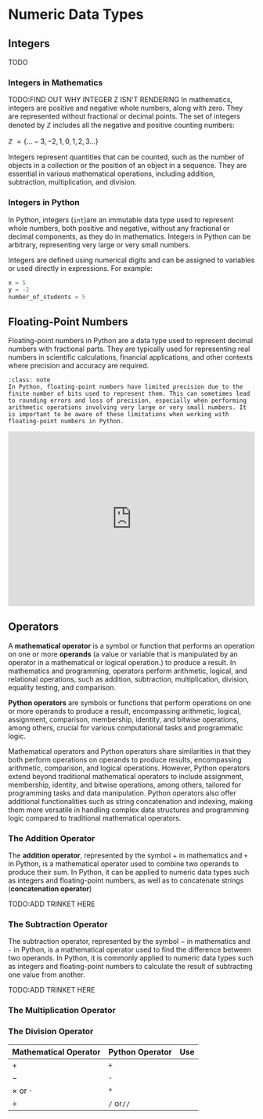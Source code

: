 # Numeric Data Types

## Integers

TODO

### Integers in Mathematics
TODO:FIND OUT WHY INTEGER Z ISN'T RENDERING
In mathematics, integers are positive and negative whole numbers, along with zero. They are represented without fractional or decimal points. The set of integers denoted by ℤ includes all the negative and positive counting numbers:

ℤ $= \{...-3, -2, 1, 0, 1, 2, 3 ...\}$​

Integers represent quantities that can be counted, such as the number of objects in a collection or the position of an object in a sequence. They are essential in various mathematical operations, including addition, subtraction, multiplication, and division.

### Integers in Python

In Python, integers (`int`)are an immutable data type used to represent whole numbers, both positive and negative, without any fractional or decimal components, as they do in mathematics. Integers in Python can be arbitrary, representing very large or very small numbers.

Integers are defined using numerical digits and can be assigned to variables or used directly in expressions. For example:

```python
x = 5
y = -2
number_of_students = 5
```



## Floating-Point Numbers

Floating-point numbers in Python are a data type used to represent decimal numbers with fractional parts. They are typically used for representing real numbers in scientific calculations, financial applications, and other contexts where precision and accuracy are required. 

```{admonition} Floating-Point Precision
:class: note
In Python, floating-point numbers have limited precision due to the finite number of bits used to represent them. This can sometimes lead to rounding errors and loss of precision, especially when performing arithmetic operations involving very large or very small numbers. It is important to be aware of these limitations when working with floating-point numbers in Python.
```

<iframe src="https://trinket.io/embed/python3/0e8062ea7a?runOption=run&start=result" width="100%" height="356" frameborder="0" marginwidth="0" marginheight="0" allowfullscreen></iframe>



## Operators

A **mathematical operator** is a symbol or function that performs an operation on one or more **operands** (a value or variable that is manipulated by an operator in a mathematical or logical operation.) to produce a result. In mathematics and programming, operators perform arithmetic, logical, and relational operations, such as addition, subtraction, multiplication, division, equality testing, and comparison.

**Python operators** are symbols or functions that perform operations on one or more operands to produce a result, encompassing arithmetic, logical, assignment, comparison, membership, identity, and bitwise operations, among others, crucial for various computational tasks and programmatic logic.

Mathematical operators and Python operators share similarities in that they both perform operations on operands to produce results, encompassing arithmetic, comparison, and logical operations. However, Python operators extend beyond traditional mathematical operators to include assignment, membership, identity, and bitwise operations, among others, tailored for programming tasks and data manipulation. Python operators also offer additional functionalities such as string concatenation and indexing, making them more versatile in handling complex data structures and programming logic compared to traditional mathematical operators.

### The Addition Operator

The **addition operator**, represented by the symbol $+$​ in mathematics and `+` in Python, is a mathematical operator used to combine two operands to produce their sum. In Python, it can be applied to numeric data types such as integers and floating-point numbers, as well as to concatenate strings (**concatenation operator**)

TODO:ADD TRINKET HERE

### The Subtraction Operator

The subtraction operator, represented by the symbol $-$​ in mathematics and `-` in Python, is a mathematical operator used to find the difference between two operands. In Python, it is commonly applied to numeric data types such as integers and floating-point numbers to calculate the result of subtracting one value from another.

TODO:ADD TRINKET HERE

### The Multiplication Operator



### The Division Operator

| Mathematical Operator | Python Operator | Use  |
| --------------------- | --------------- | ---- |
| $+$                   | `+`             |      |
| $-$                   | `-`             |      |
| $\times$ or $\cdot$   | `*`             |      |
| $\div$                | `/` or`//`      |      |

